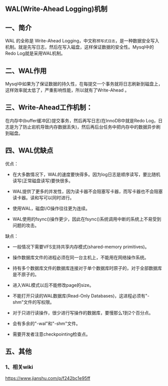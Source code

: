 ## WAL(Write-Ahead Logging)机制
## 一、简介
WAL 的全称是 Write-Ahead Logging，中文称`预写式日志`，是一种数据安全写入机制。就是先写日志，然后在写入磁盘，这样保证数据的安全性。Mysql中的Redo Log就是采用WAL机制。

## 二、WAL作用
Mysql中如果为了保证数据的持久性，在每提交一个事务就将日志刷新到磁盘上，这样效率就太低了，严重影响性能，所以就有了Write-Ahead 。
　　
## 三、Write-Ahead工作机制：
在内存中(buffer缓冲区)提交事务，然后再写日志(在InnoDB中就是Redo Log，日志是为了防止宕机导致内存数据丢失)，然后再后台任务中把内存中的数据异步刷到磁盘。

## 四、WAL优缺点

优点：
* 在大多数情况下，WAL的速度要快得多。因为log日志是顺序读写，要比随机读写(正常磁盘读写)要快很多。

* WAL提供了更多的并发性，因为读卡器不会阻塞写卡器，而写卡器也不会阻塞读卡器。读和写可以同时进行。

* 使用WAL，磁盘I/O操作往往更为连续。

* WAL使用的fsync()操作更少，因此在fsync()系统调用中断的系统上不易受到问题的攻击。

缺点：　
* 一般情况下需要VFS支持共享内存模式(shared-memory primitives)。

* 操作数据库文件的进程必须在同一台主机上，不能用在网络操作系统。

* 持有多个数据库文件的数据库连接对于单个数据库时原子的，对于全部数据库是不原子的。

* 进入WAL模式以后不能修改page的size。

* 不能打开只读的WAL数据库(Read-Only Databases)，这进程必须有"-shm"文件的写权限。

* 对于只进行读操作，很少进行写操作的数据库，要慢那么1到2个百分点。

* 会有多余的"-wal"和"-shm"文件。

* 需要开发者注意checkpointing检查点。

## 五、其他
### 1、相关wiki
https://www.jianshu.com/p/f242bc1e95ff